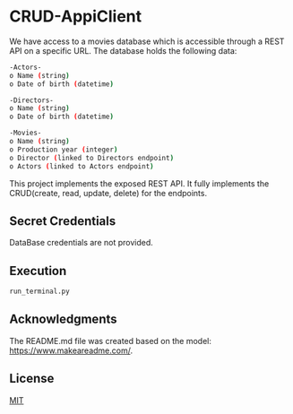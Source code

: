 # CRUD-AppiClient

We have access to a movies database which is accessible through a REST API on a specific URL. The database holds the following data:
```bash
-Actors-
o Name (string)
o Date of birth (datetime)

-Directors-
o Name (string)
o Date of birth (datetime)

-Movies-
o Name (string)
o Production year (integer)
o Director (linked to Directors endpoint)
o Actors (linked to Actors endpoint)
```

This project implements the exposed REST API. It fully implements the CRUD(create, read, update, delete) for the endpoints.

## Secret Credentials
DataBase credentials are not provided.

## Execution
```bash
run_terminal.py
```
## Acknowledgments
The README.md file was created based on the model: https://www.makeareadme.com/.

## License
[MIT](https://choosealicense.com/licenses/mit/)

